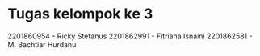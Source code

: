 # Tugas kelompok ke 3
2201860954 - Ricky Stefanus
2201862991 - Fitriana Isnaini
2201862581 - M. Bachtiar Hurdanu
